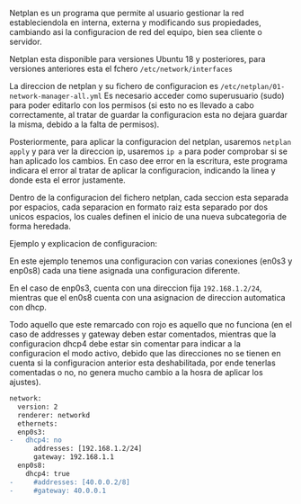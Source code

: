 Netplan es un programa que permite al usuario gestionar la red estableciendola en interna, externa y modificando sus propiedades, cambiando asi la configuracion de red del equipo, bien sea cliente o servidor.

Netplan esta disponible para versiones Ubuntu 18 y posteriores,  para versiones anteriores esta el fchero `/etc/network/interfaces`

La direccion de netplan y su fichero de configuracion es `/etc/netplan/01-network-manager-all.yml`
Es necesario acceder como superusuario (sudo) para poder editarlo con los permisos (si esto no es llevado a cabo correctamente, al tratar de guardar la configuracion esta no dejara guardar la misma, debido a la falta de permisos).

Posteriormente, para aplicar la configuracion del netplan, usaremos `netplan apply` y para ver la direccion ip, usaremos `ip a` para poder comprobar si se han aplicado los cambios.
En caso dee error en la escritura, este programa indicara el error al tratar de aplicar la configuracion, indicando la linea y donde esta el error justamente.

Dentro de la configuracion del fichero netplan, cada seccion esta separada por espacios, cada separacion en formato raiz esta separado por dos unicos espacios, los cuales definen el inicio de una nueva subcategoria de forma heredada.

Ejemplo y explicacion de configuracion:

En este ejemplo tenemos una configuracion con varias conexiones (en0s3 y enp0s8) cada una tiene asignada una configuracion diferente.

En el caso de enp0s3, cuenta con una direccion fija `192.168.1.2/24`, mientras que el en0s8 cuenta con una asignacion de direccion automatica con dhcp.

Todo aquello que este remarcado con rojo es aquello que no funciona (en el caso de addresses y gateway deben estar comentados, mientras que la configuracion dhcp4 debe estar sin comentar para indicar a la configuracion el modo activo, debido que las direcciones no se tienen en cuenta si la configuracion anterior esta deshabilitada, por ende tenerlas comentadas o no, no genera mucho cambio a la hosra de aplicar los ajustes).

```diff
network:
  version: 2
  renderer: networkd
  ethernets:
  enp0s3:
-   dhcp4: no
      addresses: [192.168.1.2/24]
      gateway: 192.168.1.1
  enp0s8:
    dhcp4: true
-     #addresses: [40.0.0.2/8]
-     #gateway: 40.0.0.1
```
